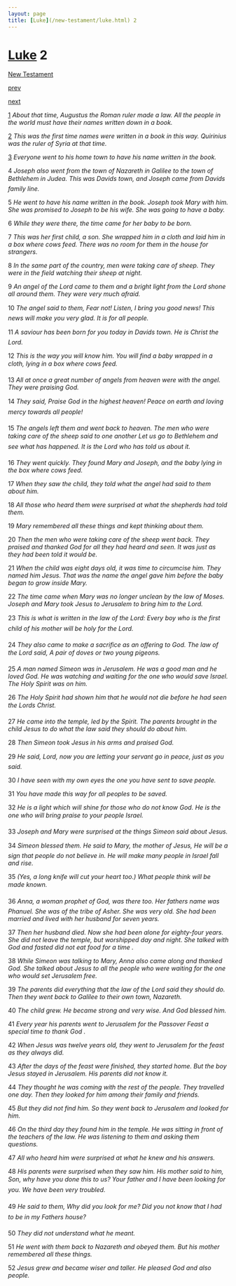 ```yaml
---
layout: page
title: [Luke](/new-testament/luke.html) 2
---
```


# [Luke](/new-testament/luke.html) 2

[New Testament](/new-testament.html)


[prev](/new-testament/luke/luke-1.html)


[next](/new-testament/luke/luke-3.html)

[1](https://reddit.com/75o4v4) _About that time, Augustus the Roman ruler made a law. All the people in the world must have their names written down in a book._

[2](https://reddit.com/75o4v7) _This was the first time names were written in a book in this way. Quirinius was the ruler of Syria at that time._

[3](https://reddit.com/75o4v9) _Everyone went to his home town to have his name written in the book._

4 _Joseph also went from the town of Nazareth in Galilee to the town of Bethlehem in Judea. This was Davids town, and Joseph came from Davids family line._

5 _He went to have his name written in the book. Joseph took Mary with him. She was promised to Joseph to be his wife. She was going to have a baby._

6 _While they were there, the time came for her baby to be born._

7 _This was her first child, a son. She wrapped him in a cloth and laid him in a box where cows feed. There was no room for them in the house for strangers._

8 _In the same part of the country, men were taking care of sheep. They were in the field watching their sheep at night._

9 _An angel of the Lord came to them and a bright light from the Lord shone all around them. They were very much afraid._

10 _The angel said to them, Fear not! Listen, I bring you good news! This news will make you very glad. It is for all people._

11 _A saviour has been born for you today in Davids town. He is Christ the Lord._

12 _This is the way you will know him. You will find a baby wrapped in a cloth, lying in a box where cows feed._

13 _All at once a great number of angels from heaven were with the angel. They were praising God._

14 _They said, Praise God in the highest heaven! Peace on earth and loving mercy towards all people!_

15 _The angels left them and went back to heaven. The men who were taking care of the sheep said to one another Let us go to Bethlehem and see what has happened. It is the Lord who has told us about it._

16 _They went quickly. They found Mary and Joseph, and the baby lying in the box where cows feed._

17 _When they saw the child, they told what the angel had said to them about him._

18 _All those who heard them were surprised at what the shepherds had told them._

19 _Mary remembered all these things and kept thinking about them._

20 _Then the men who were taking care of the sheep went back. They praised and thanked God for all they had heard and seen. It was just as they had been told it would be._

21 _When the child was eight days old, it was time to circumcise him. They named him Jesus.  That was the name the angel gave him before the baby began to grow inside Mary._

22 _The time came when Mary was no longer unclean by the law of Moses. Joseph and Mary took Jesus to Jerusalem to bring him to the Lord._

23 _This is what is written in the law of the Lord: Every boy who is the first child of his mother will be holy for the Lord._

24 _They also came to make a sacrifice as an offering to God. The law of the Lord said, A pair of doves or two young pigeons._

25 _A man named Simeon was in Jerusalem. He was a good man and he loved God. He was watching and waiting for the one who would save Israel. The Holy Spirit was on him._

26 _The Holy Spirit had shown him that he would not die before he had seen the Lords Christ._

27 _He came into the temple, led by the Spirit. The parents brought in the child Jesus to do what the law said they should do about him._

28 _Then Simeon took Jesus in his arms and praised God._

29 _He said, Lord, now you are letting your servant go in peace, just as you said._

30 _I have seen with my own eyes the one you have sent to save people._

31 _You have made this way for all peoples to be saved._

32 _He is a light which will shine for those who do not know God. He is the one who will bring praise to your people Israel._

33 _Joseph and Mary were surprised at the things Simeon said about Jesus._

34 _Simeon blessed them. He said to Mary, the mother of Jesus, He will be a sign that people do not believe in. He will make many people in Israel fall and rise._

35 _(Yes, a long knife will cut your heart too.) What people think will be made known._

36 _Anna, a woman prophet of God, was there too. Her fathers name was Phanuel. She was of the tribe of Asher. She was very old. She had been married and lived with her husband for seven years._

37 _Then her husband died. Now she had been alone for eighty-four years. She did not leave the temple, but worshipped day and night. She talked with God and fasted did not eat food for a time ._

38 _While Simeon was talking to Mary, Anna also came along and thanked God. She talked about Jesus to all the people who were waiting for the one who would set Jerusalem free._

39 _The parents did everything that the law of the Lord said they should do. Then they went back to Galilee to their own town, Nazareth._

40 _The child grew. He became strong and very wise. And God blessed him._

41 _Every year his parents went to Jerusalem for the Passover Feast a special time to thank God ._

42 _When Jesus was twelve years old, they went to Jerusalem for the feast as they always did._

43 _After the days of the feast were finished, they started home. But the boy Jesus stayed in Jerusalem. His parents did not know it._

44 _They thought he was coming with the rest of the people. They travelled one day. Then they looked for him among their family and friends._

45 _But they did not find him. So they went back to Jerusalem and looked for him._

46 _On the third day they found him in the temple. He was sitting in front of the teachers of the law. He was listening to them and asking them questions._

47 _All who heard him were surprised at what he knew and his answers._

48 _His parents were surprised when they saw him. His mother said to him, Son, why have you done this to us? Your father and I have been looking for you. We have been very troubled._

49 _He said to them, Why did you look for me? Did you not know that I had to be in my Fathers house?_

50 _They did not understand what he meant._

51 _He went with them back to Nazareth and obeyed them. But his mother remembered all these things._

52 _Jesus grew and became wiser and taller. He pleased God and also people._

